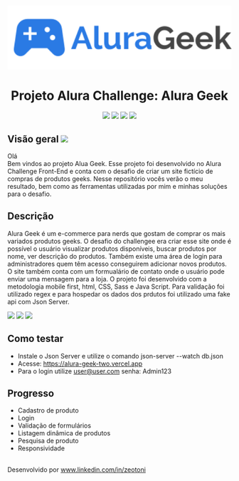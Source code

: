 <p align="center"> 
  <img src="./assets/img/Logo.svg" width="600px">
</p>
<h1 align="center">Projeto Alura Challenge: Alura Geek</h1>
<p align="center">
  <img src="https://img.shields.io/badge/HTML5-E34F26?style=for-the-badge&logo=html5&logoColor=white">
  <img src="https://img.shields.io/badge/CSS3-1572B6?style=for-the-badge&logo=css3&logoColor=white">
  <img src="https://img.shields.io/badge/JavaScript-323330?style=for-the-badge&logo=javascript&logoColor=F7DF1E">
  <img src="https://img.shields.io/badge/Sass-CC6699?style=for-the-badge&logo=sass&logoColor=white">
</p>
<h2>Visão geral <img src="https://img.shields.io/badge/trabalho-em%20progresso-brightgreen"></h2>
<p>Olá<br>Bem vindos ao projeto Alua Geek. Esse projeto foi desenvolvido no Alura Challenge Front-End e conta com o desafio de criar um site fictício de compras de produtos geeks. Nesse repositório vocês verão o meu resultado, bem como as ferramentas utilizadas por mim e minhas soluções para o desafio.</p>
<h2>Descrição</h2>
<p>Alura Geek é um e-commerce para nerds que gostam de comprar os mais variados produtos geeks. O desafio do challengee era criar esse site onde é possível o usuário visualizar produtos disponíveis, buscar produtos por nome, ver descrição do produtos. Também existe uma área de login para administradores quem têm acesso conseguirem adicionar novos produtos. O site também conta com um formualário de contato onde o usuário pode enviar uma mensagem para a loja. O projeto foi desenvolvido com a metodologia mobile first, html, CSS, Sass e Java Script. Para validação foi utilizado regex e para hospedar os dados dos prdutos foi utilizado uma fake api com Json Server.</p>
<img src="https://user-images.githubusercontent.com/87879397/197628270-001ebe6d-adf8-4caf-aaa1-03337eda0734.png">
<img src="https://user-images.githubusercontent.com/87879397/197632059-db0ed560-504b-4c68-9811-829f65025435.png">
<img src="https://user-images.githubusercontent.com/87879397/197632085-98941817-a4e6-420e-bdcf-5c979b756eb9.png">

<h2>Como testar</h2>

* Instale o Json Server e utilize o comando json-server --watch db.json 
* Acesse: https://alura-geek-two.vercel.app
* Para o login utilize user@user.com  senha: Admin123

<h2>Progresso</h2>

* Cadastro de produto
* Login
* Validação de formulários
* Listagem dinâmica de produtos
* Pesquisa de produto
* Responsividade 

<br>Desenvolvido por www.linkedin.com/in/zeotoni

